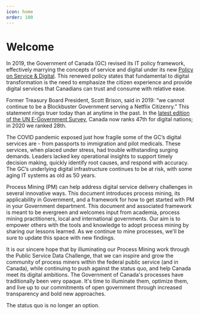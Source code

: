```yaml
---
icon: home
order: 100
---
```

#  Welcome
In 2019, the Government of Canada (GC) revised its IT policy framework, effectively marrying the concepts of service and digital under its new [Policy on Service & Digital](https://www.tbs-sct.canada.ca/pol/doc-eng.aspx?id=32603). This renewed policy states that fundamental to digital transformation is the need to emphasize the citizen experience and provide digital services that Canadians can trust and consume with relative ease. 

Former Treasury Board President, Scott Brison, said in 2019: “we cannot continue to be a Blockbuster Government serving a Netflix Citizenry.” This statement rings truer today than at anytime in the past. In the [latest edition of the UN E-Government Survey](https://publicadministration.un.org/egovkb/en-us/), Canada now ranks 47th for digital nations; in 2020 we ranked 28th.

The COVID pandemic exposed just how fragile some of the GC’s digital services are - from passports to immigration and pilot medicals. These services, when placed under stress, had trouble withstanding surging demands. Leaders lacked key operational insights to support timely decision making, quickly identify root causes, and respond with accuracy. The GC’s underlying digital infrastructure continues to be at risk, with some aging IT systems as old as 50 years. 

Process Mining (PM) can help address digital service delivery challenges in several innovative ways. This document introduces process mining, its applicability in Government, and a framework for how to get started with PM in your Government department. This document and associated framework is meant to be evergreen and welcomes input from academia, process mining practitioners, local and international governments. Our aim is to empower others with the tools and knowledge to adopt process mining by sharing our lessons learned. As we continue to mine processes, we'll be sure to update this space with new findings.

It is our sincere hope that by illuminating our Process Mining work through the Public Service Data Challenge, that we can inspire and grow the community of process miners within the federal public service (and in Canada), while continuing to push against the status quo, and help Canada meet its digital ambitions. The Government of Canada's processes have traditionally been very opaque. It's time to illuminate them, optimize them, and live up to our commitments of open government through increased transparency and bold new approaches.

The status quo is no longer an option.
